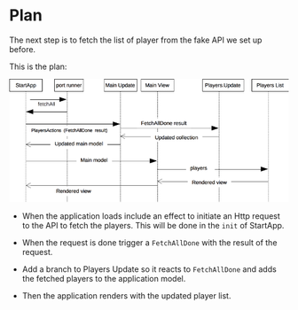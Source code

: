 # Plan

The next step is to fetch the list of player from the fake API we set up before.

This is the plan:


![](flow-v01.png)

- When the application loads include an effect to initiate an Http request to the API to fetch the players. This will be done in the `init` of StartApp.

- When the request is done trigger a `FetchAllDone` with the result of the request.

- Add a branch to Players Update so it reacts to `FetchAllDone` and adds the fetched players to the application model.

- Then the application renders with the updated player list.
